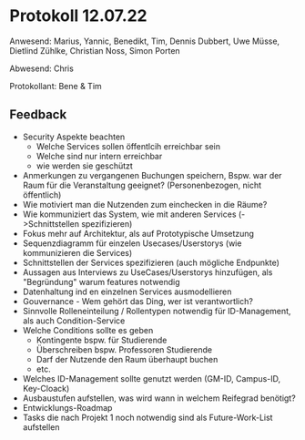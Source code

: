 # Protokoll 12.07.22

Anwesend: Marius, Yannic, Benedikt, Tim, Dennis Dubbert, Uwe Müsse, Dietlind Zühlke, Christian Noss, Simon Porten

Abwesend: Chris

Protokollant: Bene & Tim

## Feedback
- Security Aspekte beachten 
  - Welche Services sollen öffentlcih erreichbar sein
  - Welche sind nur intern erreichbar
  - wie werden sie geschützt
- Anmerkungen zu vergangenen Buchungen speichern, Bspw. war der Raum für die Veranstaltung geeignet? (Personenbezogen, nicht öffentlich)
- Wie motiviert man die Nutzenden zum einchecken in die Räume?
- Wie kommuniziert das System, wie mit anderen Services (->Schnittstellen spezifizieren)
- Fokus mehr auf Architektur, als auf Prototypische Umsetzung
- Sequenzdiagramm für einzelen Usecases/Userstorys (wie kommunizieren die Services)
- Schnittstellen der Services spezifizieren (auch mögliche Endpunkte)
- Aussagen aus Interviews zu UseCases/Userstorys hinzufügen, als "Begründung" warum features notwendig
- Datenhaltung ind en einzelnen Services ausmodellieren
- Gouvernance - Wem gehört das Ding, wer ist verantwortlich?
- Sinnvolle Rolleneinteilung / Rollentypen notwendig für ID-Management, als auch Condition-Service
- Welche Conditions sollte es geben
  - Kontingente bspw. für Studierende
  - Überschreiben bspw. Professoren Studierende
  - Darf der Nutzende den Raum überhaupt buchen
  - etc.
- Welches ID-Management sollte genutzt werden (GM-ID, Campus-ID, Key-Cloack)
- Ausbaustufen aufstellen, was wird wann in welchem Reifegrad benötigt?
- Entwicklungs-Roadmap
- Tasks die nach Projekt 1 noch notwendig sind als Future-Work-List aufstellen
